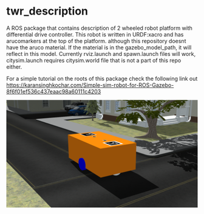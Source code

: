 # twr_description

A ROS package that contains description of 2 wheeled robot platform with differential drive controller. 
This robot is written in URDF:xacro and has arucomarkers at the top of the platform. although this repository doesnt have the aruco material. 
If the material is in the gazebo_model_path, it will reflect in this model.
Currently rviz.launch and spawn.launch files will work, citysim.launch requires citysim.world file that is not a part of this repo either.

For a simple tutorial on the roots of this package check the following link out
https://karansinghkochar.com/Simple-sim-robot-for-ROS-Gazebo-8f6f01ef536c437eaac98a60111c4203

![Screenshot](./images/robot.png)

